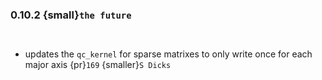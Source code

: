 ### 0.10.2 {small}`the future`

```{rubric} Features
```


```{rubric} Performance
```
* updates the `qc_kernel` for sparse matrixes to only write once for each major axis {pr}`169` {smaller}`S Dicks`

```{rubric} Bug fixes
```


```{rubric} Misc
```
